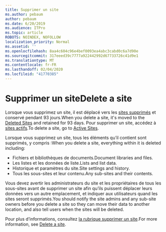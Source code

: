 ```yaml
---
title: Supprimer un site
ms.author: pebaum
author: pebaum
ms.date: 6/20/2019
ms.audience: ITPro
ms.topic: article
ROBOTS: NOINDEX, NOFOLLOW
localization_priority: Normal
ms.assetid: ''
ms.openlocfilehash: 8aa4c604c96e4bef0093ea4abc3cabd0c6a7d90e
ms.sourcegitcommit: 317eeed39c7777a922442992d67733726c41d9e1
ms.translationtype: MT
ms.contentlocale: fr-FR
ms.lasthandoff: 02/04/2020
ms.locfileid: "41770385"
---
```

# <a name="delete-a-site"></a><span data-ttu-id="b5228-102">Supprimer un site</span><span class="sxs-lookup"><span data-stu-id="b5228-102">Delete a site</span></span>

<span data-ttu-id="b5228-103">Lorsque vous supprimez un site, il est déplacé vers les [sites supprimés](https://admin.microsoft.com/sharepoint) et conservé pendant 93 jours.</span><span class="sxs-lookup"><span data-stu-id="b5228-103">When you delete a site, it's moved to the [Deleted Sites](https://admin.microsoft.com/sharepoint) and retained for 93 days.</span></span> <span data-ttu-id="b5228-104">Pour supprimer un site, accédez à [sites actifs](https://admin.microsoft.com/sharepoint?page=sitemanagement&modern=true).</span><span class="sxs-lookup"><span data-stu-id="b5228-104">To delete a site, go to [Active Sites](https://admin.microsoft.com/sharepoint?page=sitemanagement&modern=true).</span></span> 

<span data-ttu-id="b5228-105">Lorsque vous supprimez un site, tous les éléments qu’il contient sont supprimés, y compris :</span><span class="sxs-lookup"><span data-stu-id="b5228-105">When you delete a site, everything within it is deleted including:</span></span>

- <span data-ttu-id="b5228-106">Fichiers et bibliothèques de documents.</span><span class="sxs-lookup"><span data-stu-id="b5228-106">Document libraries and files.</span></span>
- <span data-ttu-id="b5228-107">Les listes et les données de liste.</span><span class="sxs-lookup"><span data-stu-id="b5228-107">Lists and list data.</span></span>
- <span data-ttu-id="b5228-108">Historique et paramètres du site.</span><span class="sxs-lookup"><span data-stu-id="b5228-108">Site settings and history.</span></span>
- <span data-ttu-id="b5228-109">Tous les sous-sites et leur contenu.</span><span class="sxs-lookup"><span data-stu-id="b5228-109">Any sub-sites and their contents.</span></span>

<span data-ttu-id="b5228-110">Vous devez avertir les administrateurs du site et les propriétaires de tous les sous-sites avant de supprimer un site afin qu’ils puissent déplacer leurs données vers un autre emplacement, et indiquer aux utilisateurs quand les sites seront supprimés.</span><span class="sxs-lookup"><span data-stu-id="b5228-110">You should notify the site admins and any sub-site owners before you delete a site so they can move their data to another location, and also tell users when the sites will be deleted.</span></span>

<span data-ttu-id="b5228-111">Pour plus d’informations, consultez [la rubrique supprimer un site](https://docs.microsoft.com/sharepoint/delete-site-collection).</span><span class="sxs-lookup"><span data-stu-id="b5228-111">For more information, see [Delete a site](https://docs.microsoft.com/sharepoint/delete-site-collection).</span></span>
